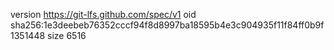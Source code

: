 version https://git-lfs.github.com/spec/v1
oid sha256:1e3deebeb76352cccf94f8d8997ba18595b4e3c904935f11f84ff0b9f1351448
size 6516

